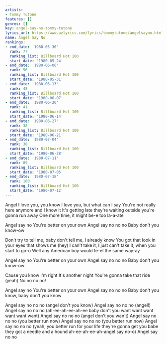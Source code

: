 ```yaml
---
artists:
- Tommy Tutone
features: []
genres: []
key: angel-say-no-tommy-tutone
lyrics_url: https://www.azlyrics.com/lyrics/tommytutone/angelsayno.html
name: Angel Say No
rankings:
- end_date: '1980-05-30'
  rank: 77
  ranking_list: Billboard Hot 100
  start_date: '1980-05-24'
- end_date: '1980-06-06'
  rank: 56
  ranking_list: Billboard Hot 100
  start_date: '1980-05-31'
- end_date: '1980-06-13'
  rank: 48
  ranking_list: Billboard Hot 100
  start_date: '1980-06-07'
- end_date: '1980-06-20'
  rank: 41
  ranking_list: Billboard Hot 100
  start_date: '1980-06-14'
- end_date: '1980-06-27'
  rank: 38
  ranking_list: Billboard Hot 100
  start_date: '1980-06-21'
- end_date: '1980-07-04'
  rank: 38
  ranking_list: Billboard Hot 100
  start_date: '1980-06-28'
- end_date: '1980-07-11'
  rank: 89
  ranking_list: Billboard Hot 100
  start_date: '1980-07-05'
- end_date: '1980-07-18'
  rank: 100
  ranking_list: Billboard Hot 100
  start_date: '1980-07-12'
---
```


Angel I love you, you know I love you, but what can I say 
You're not really here anymore and I know it
It's getting late they're waiting outside you're gonna run away
One more time, it might be-e too la-a-ate

Angel say no
You're better on your own
Angel say no no no
Baby don't you know-ow

Don't try to tell me, baby don't tell me, I already know
You got that look in your eyes that shows me (hey)
I can't take it, I just can't take it, when you start to go-o
Well any American boy would fe-el the same way-ay

Angel say no
You're better on your own
Angel say no no no
Baby don't you know-ow

Cause you know I'm right
It's another night
You're gonna take that ride 
(yeah) No no no no!

Angel say no
You're better on your own
Angel say no no no
Baby don't you know, baby don't you know

Angel say no no no 
(angel don't you know)
Angel say no no no
(angel!)
Angel say no no no
(ah-ee-ah-ee-ah-ee baby don't you want want want want want want)
Angel say no no no 
(angel don't you wan't)
Angel say no no no
(you better run now)
Angel say no no no
(you better run now)
Angel say no no no
(yeah, you better run for your life they're gonna get you babe
they got a needle and a hound
ah-ee-ah-ee-ah-angel say no-o)
Angel say no no



